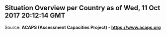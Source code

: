 ## Situation Overview per Country as of Wed, 11 Oct 2017 20:12:14 GMT

Source: **ACAPS (Assessment Capacities Project) - https://www.acaps.org**